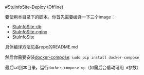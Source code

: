 #StuInfoSite-Deploy (Offline)

要使用本目录下的脚本，你首先需要编译一下三个image：
* [StuInfoSite-db](https://github.com/starsharp06sharp/StuInfoSite-db)
* [StuInfoSite-nginx](https://github.com/starsharp06sharp/StuInfoSite-nginx)
* [StuInfoSite](https://github.com/starsharp06sharp/StuInfoSite)

具体编译方法见各repo的README.md

然后你需要安装[docker-compose](https://docs.docker.com/compose/): `sudo pip install docker-compose`

最后cd到本目录，运行`docker-compose up`（如需后台启动可用`-d`参数）